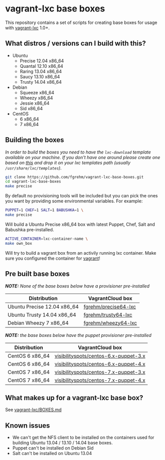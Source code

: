 # vagrant-lxc base boxes

This repository contains a set of scripts for creating base boxes for usage with
[vagrant-lxc](https://github.com/fgrehm/vagrant-lxc) 1.0+.

## What distros / versions can I build with this?

* Ubuntu
  - Precise 12.04 x86_64
  - Quantal 12.10 x86_64
  - Raring 13.04 x86_64
  - Saucy 13.10 x86_64
  - Trusty 14.04 x86_64
* Debian
  - Squeeze x86_64
  - Wheezy x86_64
  - Jessie x86_64
  - Sid x86_64
* CentOS
  - 6 x86_64
  - 7 x86_64

## Building the boxes

_In order to build the boxes you need to have the `lxc-download`
template available on your machine. If you don't have one around please
create one based on [this](https://github.com/lxc/lxc/blob/master/templates/lxc-download.in)
and drop it on your lxc templates path (usually `/usr/share/lxc/templates`)._

```sh
git clone https://github.com/fgrehm/vagrant-lxc-base-boxes.git
cd vagrant-lxc-base-boxes
make precise
```

By default no provisioning tools will be included but you can pick the ones
you want by providing some environmental variables. For example:

```sh
PUPPET=1 CHEF=1 SALT=1 BABUSHKA=1 \
make precise
```

Will build a Ubuntu Precise x86_64 box with latest Puppet, Chef, Salt and
Babushka pre-installed.

```sh
ACTIVE_CONTAINER=lxc-container-name \
make own_box
```

Will try to build a vagrant box from an activily running lxc container. Make sure you configured the
container for [vagrant](https://github.com/fgrehm/vagrant-lxc/blob/master/BOXES.md)!

## Pre built base boxes

_**NOTE:** None of the base boxes below have a provisioner pre-installed_

| Distribution | VagrantCloud box |
| ------------ | ---------------- |
| Ubuntu Precise 12.04 x86_64 | [fgrehm/precise64-lxc](https://vagrantcloud.com/fgrehm/precise64-lxc) |
| Ubuntu Trusty 14.04 x86_64 | [fgrehm/trusty64-lxc](https://vagrantcloud.com/fgrehm/trusty64-lxc) |
| Debian Wheezy 7 x86_64 | [fgrehm/wheezy64-lxc](https://vagrantcloud.com/fgrehm/wheezy64-lxc) |

_**NOTE:** the base boxes below have the puppet provisioner pre-installed_

| Distribution | VagrantCloud box |
| ------------ | ---------------- |
| CentOS 6 x86_64 | [visibilityspots/centos-6.x-puppet-3.x](https://atlas.hashicorp.com/visibilityspots/boxes/centos-6.x-puppet-3.x) |
| CentOS 6 x86_64 | [visibilityspots/centos-6.x-puppet-4.x](https://atlas.hashicorp.com/visibilityspots/boxes/centos-6.x-puppet-4.x) |
| CentOS 7 x86_64 | [visibilityspots/centos-7.x-puppet-3.x](https://atlas.hashicorp.com/visibilityspots/boxes/centos-7.x-puppet-3.x) |
| CentOS 7 x86_64 | [visibilityspots/centos-7.x-puppet-4.x](https://atlas.hashicorp.com/visibilityspots/boxes/centos-7.x-puppet-4.x) |


## What makes up for a vagrant-lxc base box?

See [vagrant-lxc/BOXES.md](https://github.com/fgrehm/vagrant-lxc/blob/master/BOXES.md)


## Known issues

* We can't get the NFS client to be installed on the containers used for building
  Ubuntu 13.04 / 13.10 / 14.04 base boxes.
* Puppet can't be installed on Debian Sid
* Salt can't be installed on Ubuntu 13.04
